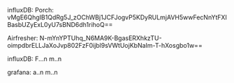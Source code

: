 influxDB:
Porch:
vMgE6QhgIB1QdRg5J_zOChWBj1JCFJogvP5KDyRULmjAVH5wwFecNnYtFXIBasbUZyExL0yU7sBND6dh1rihoQ==

Airfresher:
N-mYnYPTUhq_N6MA9K-BgasERXhkzTU-oimpdbrELLJaXoJvp802FzF0ijbl9sVWtUojKbNaIm-T-hXosgbo1w==

influxDB:
F...n
m..n

grafana:
a..n
m..n
